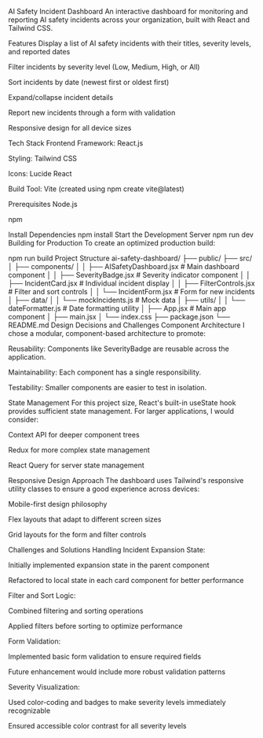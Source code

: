 AI Safety Incident Dashboard
An interactive dashboard for monitoring and reporting AI safety incidents across your organization, built with React and Tailwind CSS.

Features
Display a list of AI safety incidents with their titles, severity levels, and reported dates

Filter incidents by severity level (Low, Medium, High, or All)

Sort incidents by date (newest first or oldest first)

Expand/collapse incident details

Report new incidents through a form with validation

Responsive design for all device sizes

Tech Stack
Frontend Framework: React.js

Styling: Tailwind CSS

Icons: Lucide React

Build Tool: Vite (created using npm create vite@latest)

Prerequisites
Node.js

npm

Install Dependencies
npm install
Start the Development Server
npm run dev
Building for Production
To create an optimized production build:

npm run build
Project Structure
ai-safety-dashboard/
├── public/
├── src/
│   ├── components/
│   │   ├── AISafetyDashboard.jsx      # Main dashboard component
│   │   ├── SeverityBadge.jsx          # Severity indicator component
│   │   ├── IncidentCard.jsx           # Individual incident display
│   │   ├── FilterControls.jsx         # Filter and sort controls
│   │   └── IncidentForm.jsx           # Form for new incidents
│   ├── data/
│   │   └── mockIncidents.js            # Mock data
│   ├── utils/
│   │   └── dateFormatter.js            # Date formatting utility
│   ├── App.jsx                         # Main app component
│   ├── main.jsx
│   └── index.css
├── package.json
└── README.md
Design Decisions and Challenges
Component Architecture
I chose a modular, component-based architecture to promote:

Reusability: Components like SeverityBadge are reusable across the application.

Maintainability: Each component has a single responsibility.

Testability: Smaller components are easier to test in isolation.

State Management
For this project size, React's built-in useState hook provides sufficient state management.
For larger applications, I would consider:

Context API for deeper component trees

Redux for more complex state management

React Query for server state management

Responsive Design Approach
The dashboard uses Tailwind's responsive utility classes to ensure a good experience across devices:

Mobile-first design philosophy

Flex layouts that adapt to different screen sizes

Grid layouts for the form and filter controls

Challenges and Solutions
Handling Incident Expansion State:

Initially implemented expansion state in the parent component

Refactored to local state in each card component for better performance

Filter and Sort Logic:

Combined filtering and sorting operations

Applied filters before sorting to optimize performance

Form Validation:

Implemented basic form validation to ensure required fields

Future enhancement would include more robust validation patterns

Severity Visualization:

Used color-coding and badges to make severity levels immediately recognizable

Ensured accessible color contrast for all severity levels
